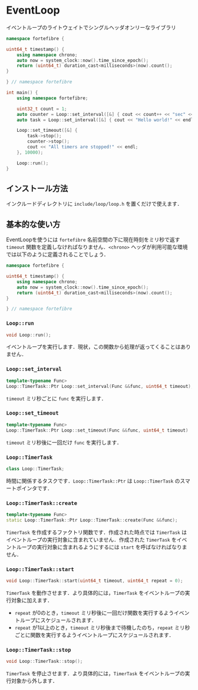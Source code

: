# EventLoop

イベントループのライトウェイトでシングルヘッダオンリーなライブラリ

```cpp
namespace fortefibre {

uint64_t timestamp() {
    using namespace chrono;
    auto now = system_clock::now().time_since_epoch();
    return (uint64_t) duration_cast<milliseconds>(now).count();
}

} // namespace fortefibre

int main() {
    using namespace fortefibre;

    uint32_t count = 1;
    auto counter = Loop::set_interval([&] { cout << count++ << "sec" << endl; }, 1000);
    auto task = Loop::set_interval([&] { cout << "Hello world!" << endl; }, 2000);

    Loop::set_timeout([&] {
        task->stop();
        counter->stop();
        cout << "All timers are stopped!" << endl;
    }, 10000);

    Loop::run();
}
```

## インストール方法

インクルードディレクトリに `include/loop/loop.h` を置くだけで使えます．

## 基本的な使い方

EventLoopを使うには `fortefibre` 名前空間の下に現在時刻をミリ秒で返す `timeout` 関数を定義しなければなりません．`<chrono>` ヘッダが利用可能な環境では以下のように定義されることでしょう．

```cpp
namespace fortefibre {

uint64_t timestamp() {
    using namespace chrono;
    auto now = system_clock::now().time_since_epoch();
    return (uint64_t) duration_cast<milliseconds>(now).count();
}

} // namespace fortefibre
```

### `Loop::run`

```cpp
void Loop::run();
```

イベントループを実行します．現状，この関数から処理が返ってくることはありません．

### `Loop::set_interval`

```cpp
template<typename Func>
Loop::TimerTask::Ptr Loop::set_interval(Func &&func, uint64_t timeout);
```

`timeout` ミリ秒ごとに `func` を実行します．

### `Loop::set_timeout`

```cpp
template<typename Func>
Loop::TimerTask::Ptr Loop::set_timeout(Func &&func, uint64_t timeout)
```

`timeout` ミリ秒後に一回だけ `func` を実行します．

### `Loop::TimerTask`

```cpp
class Loop::TimerTask;
```

時間に関係するタスクです．`Loop::TimerTask::Ptr` は `Loop::TimerTask` のスマートポインタです．

### `Loop::TimerTask::create`

```cpp
template<typename Func>
static Loop::TimerTask::Ptr Loop::TimerTask::create(Func &&func);
```

`TimerTask` を作成するファクトリ関数です．作成された時点では `TimerTask` はイベントループの実行対象に含まれていません．作成された `TimerTask` をイベントループの実行対象に含まれるようにするには `start` を呼ばなければなりません．

### `Loop::TimerTask::start`

```cpp
void Loop::TimerTask::start(uint64_t timeout, uint64_t repeat = 0);
```

`TimerTask` を動作させます．より具体的には，`TimerTask` をイベントループの実行対象に加えます．

- `repeat` が0のとき，`timeout` ミリ秒後に一回だけ関数を実行するようイベントループにスケジュールされます．
- `repeat` が1以上のとき，`timeout` ミリ秒後まで待機したのち，`repeat` ミリ秒ごとに関数を実行するようイベントループにスケジュールされます．

### `Loop::TimerTask::stop`

```cpp
void Loop::TimerTask::stop();
```

`TimerTask` を停止させます．より具体的には，`TimerTask` をイベントループの実行対象から外します．

